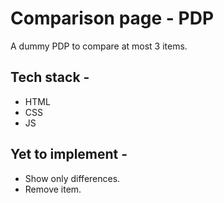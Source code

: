 # Comparison page - PDP

A dummy PDP to compare at most 3 items.

## Tech stack -
* HTML
* CSS
* JS

## Yet to implement - 
* Show only differences.
* Remove item.